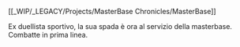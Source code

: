 [[_WIP/_LEGACY/Projects/MasterBase Chronicles/MasterBase]]

Ex duellista sportivo, la sua spada è ora al servizio della masterbase. Combatte in prima linea.